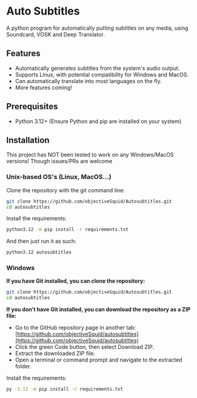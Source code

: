 # Auto Subtitles
A python program for automatically putting subtitles on any media, using Soundcard, VOSK and Deep Translator.

## Features
  - Automatically generates subtitles from the system's audio output.
  - Supports Linux, with potential compatibility for Windows and MacOS.
  - Can automatically translate into most languages on the fly.
  - More features coming!

## Prerequisites
  - Python 3.12+ (Ensure Python and pip are installed on your system)

## Installation
This project has NOT been tested to work on any Windows/MacOS versions! Though issues/PRs are welcome

### Unix-based OS's (Linux, MacOS...)
Clone the repository with the git command line:
```sh
git clone https://github.com/objectiveSquid/Autosubtitles.git
cd autosubtitles
```
Install the requirements:
```sh
python3.12 -m pip install -r requirements.txt
```
And then just run it as such:
```sh
python3.12 autosubtitles
```
### Windows
**If you have Git installed, you can clone the repository:**
```sh
git clone https://github.com/objectiveSquid/Autosubtitles.git
cd autosubtitles
```

**If you don’t have Git installed, you can download the repository as a ZIP file:**
  - Go to the GitHub repository page in another tab: [https://github.com/objectiveSquid/autosubtitles](https://github.com/objectiveSquid/autosubtitles)
  - Click the green Code button, then select Download ZIP.
  - Extract the downloaded ZIP file.
  - Open a terminal or command prompt and navigate to the extracted folder.

Install the requirements:
```sh
py -3.12 -m pip install -r requirements.txt
```
